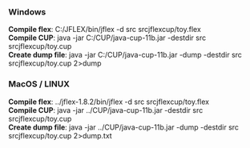 ### Windows
<b>Compile flex</b>: C:/JFLEX/bin/jflex -d src srcjflexcup/toy.flex <br>
<b>Compile CUP</b>: java -jar C:/CUP/java-cup-11b.jar -destdir src srcjflexcup/toy.cup <br>
<b>Create dump file</b>: java -jar C:/CUP/java-cup-11b.jar -dump -destdir src srcjflexcup/toy.cup 2>dump <br>

### MacOS / LINUX
<b>Compile flex</b>: ../jflex-1.8.2/bin/jflex -d src srcjflexcup/toy.flex <br>
<b>Compile CUP</b>: java -jar ../CUP/java-cup-11b.jar -destdir src srcjflexcup/toy.cup <br>
<b>Create dump file</b>: java -jar ../CUP/java-cup-11b.jar -dump -destdir src srcjflexcup/toy.cup 2>dump.txt <br>
